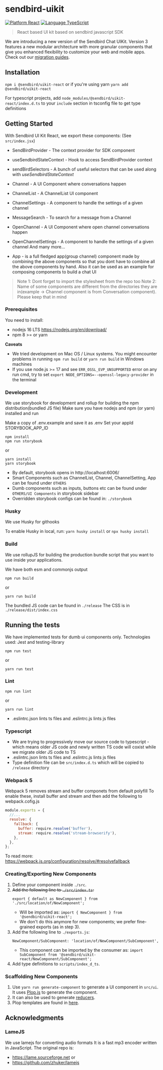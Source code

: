 # sendbird-uikit

[![Platform React](https://img.shields.io/badge/Platform-React-orange.svg)](https://reactjs.org)
[![Language TypeScript](https://img.shields.io/badge/Language-TypeScript-orange.svg)](https://www.typescriptlang.org/)

> React based UI kit based on sendbird javascript SDK

We are introducing a new version of the Sendbird Chat UIKit. Version 3 features a new modular architecture with more granular components that give you enhanced flexibility to customize your web and mobile apps. Check out our [migration guides](MIGRATION_v2-to-v3.md).

## Installation

`npm i @sendbird/uikit-react`
or if you're using yarn
`yarn add @sendbird/uikit-react`

For typescript projects, add `node_modules/@sendbird/uikit-react/index.d.ts` to your `include` section in tsconfig file to get type definitions

## Getting Started

With Sendbird UI Kit React, we export these components:
(See `src/index.jsx`)

* SendBirdProvider - The context provider for SDK component
* useSendbirdStateContext - Hook to access SendBirdProvider context
* sendBirdSelectors - A bunch of useful selectors that can be used along with *useSendbirdStateContext*

* Channel - A UI Component where conversations happen
* ChannelList - A ChannelList UI component
* ChannelSettings - A component to handle the settings of a given channel
* MessageSearch - To search for a message from a Channel
* OpenChannel - A UI Component where open channel conversations happen
* OpenChannelSettings - A component to handle the settings of a given channel
And many more...

* App - is a full fledged app(group channel) component made by combining the above components so that you dont have to combine all the above components by hand. Also it can be used as an example for composing components to build a chat UI

> Note 1: Dont forget to import the stylesheet from the repo too
> Note 2: Name of some components are different from the directories they are in(example -> Channel component is from Conversation component). Please keep that in mind

### Prerequisites

You need to install:
* nodejs 16 LTS https://nodejs.org/en/download/
* npm 8 >= or yarn

**Caveats**
 - We tried development on Mac OS / Linux systems. You might encounter problems in running `npm run build` or `yarn run build` in Windows machines
 - If you use node.js >= 17 and see `ERR_OSSL_EVP_UNSUPPORTED` error on any run cmd, try to set `export NODE_OPTIONS=--openssl-legacy-provider` in the terminal

### Development
We use storybook for development and rollup for building the npm distribution(bundled JS file)
Make sure you have nodejs and npm (or yarn) installed and run

Make a copy of .env.example and save it as .env
Set your appId STORYBOOK_APP_ID

```
npm install
npm run storybook
```
or
```
yarn install
yarn storybook
```

* By default, storybook opens in http://localhost:6006/
* Smart Components such as ChannelList, Channel, ChannelSetting, App can be found under `OTHERS`
* Dumb components such as inputs, buttons etc can be found under `OTHERS/UI Components` in storybook sidebar
* Overridden storybook configs can be found in: `./storybook`

### Husky

We use Husky for githooks

To enable Husky in local, run:
`yarn husky install` or `npx husky install`

### Build

We use rollupJS for building the production bundle script that you want to use inside your applications.

We have both esm and commonjs output

```
npm run build
```
or
```
yarn run build
```

The bundled JS code can be found in `./release`
The CSS is in `./release/dist/index.css`

## Running the tests

We have implemented tests for dumb ui components only. Technologies used: Jest and testing-library

```
npm run test
```
or
```
yarn run test
```

### Lint

```
npm run lint
```
or
```
yarn run lint
```
* .eslintrc.json lints ts files and .eslintrc.js lints js files


### Typescript

* We are trying to progressively move our source code to typescript - which means older JS code and newly written TS code will coxist while we migrate older JS code to TS
* .eslintrc.json lints ts files and .eslintrc.js lints js files
* Type definition file can be `src/index.d.ts` which will be copied to `/release` directory

### Webpack 5

Webpack 5 removes stream and buffer componets from default polyfill
To enable these, install buffer and stream and then add the following to webpack.cofig.js
```javascript
module.exports = {
  //...
  resolve: {
    fallback: {
      buffer: require.resolve('buffer'),
      stream: require.resolve('stream-browserify'),
    },
  },
};

```
To read more: https://webpack.js.org/configuration/resolve/#resolvefallback

### Creating/Exporting New Components

1. Define your component inside `./src`.
2. ~~Add the following line to `./src/index.ts`:~~
    ```
    export { default as NewComponent } from './src/location/of/NewComponent';
    ```
    - Will be imported as: `import { NewComponent } from '@sendbird/uikit-react';`
    - We don't do this anymore for new components; we prefer fine-grained exports (as in step 3).
3. Add the following line to `./exports.js`:
    ```
    NewComponent/SubComponent: 'location/of/NewComponent/SubComponent',
    ```
    - This component can be imported by the consumer as: `import SubComponent from '@sendbird/uikit-react/NewComponent/SubComponent';`
4. Add type definitions to `scripts/index_d_ts`.

### Scaffolding New Components

1. Use `yarn run generate-component` to generate a UI component in `src/ui`. It uses [Plop.js](https://plopjs.com/) to generate the component.
2. It can also be used to generate [reducers](/src/utils/typeHelpers/reducers/README.md).
3. Plop templates are found in [here](/plop-templates).

## Acknowledgments
### LameJS

We use lamejs for converting audio formats
It is a fast mp3 encoder written in JavaScript. The original repo is:
* https://lame.sourceforge.net or
* https://github.com/zhuker/lamejs
